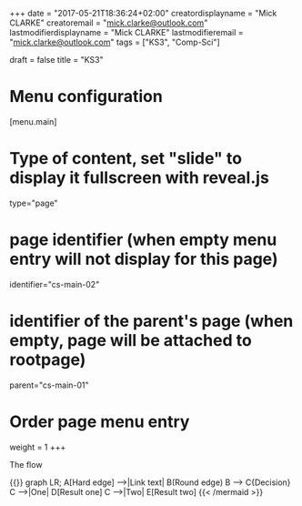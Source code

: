 +++
date = "2017-05-21T18:36:24+02:00"
creatordisplayname = "Mick CLARKE"
creatoremail = "mick.clarke@outlook.com"
lastmodifierdisplayname = "Mick CLARKE"
lastmodifieremail = "mick.clarke@outlook.com"
tags = ["KS3", "Comp-Sci"]

draft = false
title = "KS3"
# Menu configuration
[menu.main]

# Type of content, set "slide" to display it fullscreen with reveal.js
type="page"

# page identifier (when empty menu entry will not display for this page)
identifier="cs-main-02" 
# identifier of the parent's page (when empty, page will be attached to rootpage)
parent="cs-main-01" 
# Order page menu entry
weight = 1
+++

The flow

{{<mermaid align="left">}}
graph LR;
    A[Hard edge] -->|Link text| B(Round edge)
    B --> C{Decision}
    C -->|One| D[Result one]
    C -->|Two| E[Result two]
{{< /mermaid >}}